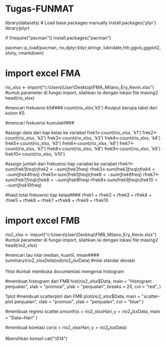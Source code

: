 # Tugas-FUNMAT
library(datasets)  # Load base packages manually
install.packages('plyr')
library(plyr)

if (!require("pacman")) install.packages("pacman")

pacman::p_load(pacman, rio,dplyr,tidyr,stringr,
               lubridate,httr,ggvis,ggplot2, shiny, rmarkdown) 


# import excel FMA
rio_xlsx <- import("c:\\Users\\User\\Desktop\\FMA_Milano_Ery_Kevin.xlsx") #untuk parameter di fungsi import, silahkan isi dengan lokasi file masing2
head(rio_xlsx)

#mencari frekuensi k5####
count(rio_xlsx,'k5') #output berupa tabel dari kolom K5

#mencari frekuensi kumulatif###

#assign data dari tiap kelas ke variabel
frek1<-count(rio_xlsx, 'k1') 
frek2<-count(rio_xlsx, 'k2') 
frek3<-count(rio_xlsx, 'k3') 
frek4<-count(rio_xlsx, 'k4') 
frek5<-count(rio_xlsx, 'k5') 
frek6<-count(rio_xlsx, 'k6') 
frek7<-count(rio_xlsx, 'k7') 
frek8<-count(rio_xlsx, 'k8') 
frek9<-count(rio_xlsx, 'k9') 
frek10<-count(rio_xlsx, 'k10')

#assign jumlah dari frekuensi tiap variabel ke variabel
rfrek1<-sum(frek1$freq)
rfrek2<-sum(frek2$freq)
rfrek3<-sum(frek3$freq)
rfrek4<-sum(frek4$freq)
rfrek5<-sum(frek5$freq)
rfrek6<-sum(frek6$freq)
rfrek7<-sum(frek7$freq)
rfrek8<-sum(frek8$freq)
rfrek9<-sum(frek9$freq)
rfrek10<-sum(frek10$freq)

#hasil total frekuensi tiap kelas####
rfrek1 + rfrek2 + rfrek3 + rfrek4 + rfrek5 + rfrek6 + rfrek7 +rfrek8 + rfrek9 + rfrek10

# import excel FMB
rio2_xlsx <- import("c:\\Users\\User\\Desktop\\FMB_Milano_Ery_Kevin.xlsx")  #untuk parameter di fungsi import, silahkan isi dengan lokasi file masing2
head(rio2_xlsx)

#mencari tau nilai median, kuartil, mean####
summary(rio2_xlsx$Data)
sd(rio2_xlsx$Data) #nilai standar deviasi

?hist #untuk membuka documentasi mengenai histogram

#membuat histogram dari FMB
hist(rio2_xlsx$Data,
     main = "Histogram penjualan",
     xlab = "promosi",
     ylab = "penjualan",
     breaks = 20,
     col = "red",
     )

?plot 
#membuat scatterplot dari FMB
plot(rio2_xlsx$Data,
     main = "scatter-plot penjualan",
     xlab = "promosi",
     ylab = "penjualan",
     col = "blue"
)

#membuat regresi
scatter.smooth(x = rio2_xlsx$Hari, y = rio2_xlsx$Data,
               main = "Data~Hari"
               )

#membuat korelasi
cor(x = rio2_xlsx$Hari, y = rio2_xlsx$Data)

#bersihkan konsol
cat("\014")
